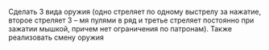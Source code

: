 Сделать 3 вида оружия (одно стреляет по одному выстрелу за нажатие, второе стреляет 3 – мя пулями в ряд и третье стреляет постоянно при зажатии мышкой, причем нет ограничения по патронам). Также реализовать смену оружия
